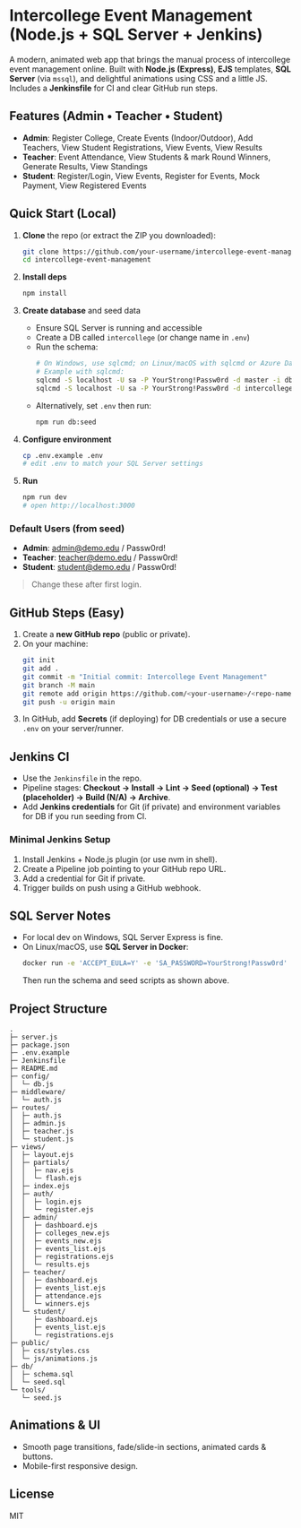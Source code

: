 # Intercollege Event Management (Node.js + SQL Server + Jenkins)

A modern, animated web app that brings the manual process of intercollege event management online.
Built with **Node.js (Express)**, **EJS** templates, **SQL Server** (via `mssql`), and delightful
animations using CSS and a little JS. Includes a **Jenkinsfile** for CI and clear GitHub run steps.

## Features (Admin • Teacher • Student)

- **Admin**: Register College, Create Events (Indoor/Outdoor), Add Teachers, View Student Registrations, View Events, View Results
- **Teacher**: Event Attendance, View Students & mark Round Winners, Generate Results, View Standings
- **Student**: Register/Login, View Events, Register for Events, Mock Payment, View Registered Events

## Quick Start (Local)

1. **Clone** the repo (or extract the ZIP you downloaded):  
   ```bash
   git clone https://github.com/your-username/intercollege-event-management.git
   cd intercollege-event-management
   ```

2. **Install deps**  
   ```bash
   npm install
   ```

3. **Create database** and seed data
   - Ensure SQL Server is running and accessible
   - Create a DB called `intercollege` (or change name in `.env`)
   - Run the schema:
     ```bash
     # On Windows, use sqlcmd; on Linux/macOS with sqlcmd or Azure Data Studio
     # Example with sqlcmd:
     sqlcmd -S localhost -U sa -P YourStrong!Passw0rd -d master -i db/schema.sql
     sqlcmd -S localhost -U sa -P YourStrong!Passw0rd -d intercollege -i db/seed.sql
     ```
   - Alternatively, set `.env` then run:
     ```bash
     npm run db:seed
     ```

4. **Configure environment**  
   ```bash
   cp .env.example .env
   # edit .env to match your SQL Server settings
   ```

5. **Run**  
   ```bash
   npm run dev
   # open http://localhost:3000
   ```

### Default Users (from seed)
- **Admin**:    admin@demo.edu / Passw0rd!
- **Teacher**:  teacher@demo.edu / Passw0rd!
- **Student**:  student@demo.edu / Passw0rd!

> Change these after first login.

## GitHub Steps (Easy)
1. Create a **new GitHub repo** (public or private).
2. On your machine:
   ```bash
   git init
   git add .
   git commit -m "Initial commit: Intercollege Event Management"
   git branch -M main
   git remote add origin https://github.com/<your-username>/<repo-name>.git
   git push -u origin main
   ```
3. In GitHub, add **Secrets** (if deploying) for DB credentials or use a secure `.env` on your server/runner.

## Jenkins CI
- Use the `Jenkinsfile` in the repo.
- Pipeline stages: **Checkout → Install → Lint → Seed (optional) → Test (placeholder) → Build (N/A) → Archive**.
- Add **Jenkins credentials** for Git (if private) and environment variables for DB if you run seeding from CI.

### Minimal Jenkins Setup
1. Install Jenkins + Node.js plugin (or use nvm in shell).
2. Create a Pipeline job pointing to your GitHub repo URL.
3. Add a credential for Git if private.
4. Trigger builds on push using a GitHub webhook.

## SQL Server Notes
- For local dev on Windows, SQL Server Express is fine.
- On Linux/macOS, use **SQL Server in Docker**:
  ```bash
  docker run -e 'ACCEPT_EULA=Y' -e 'SA_PASSWORD=YourStrong!Passw0rd' -p 1433:1433 --name sqlserver -d mcr.microsoft.com/mssql/server:2022-latest
  ```
  Then run the schema and seed scripts as shown above.

## Project Structure
```
.
├─ server.js
├─ package.json
├─ .env.example
├─ Jenkinsfile
├─ README.md
├─ config/
│  └─ db.js
├─ middleware/
│  └─ auth.js
├─ routes/
│  ├─ auth.js
│  ├─ admin.js
│  ├─ teacher.js
│  └─ student.js
├─ views/
│  ├─ layout.ejs
│  ├─ partials/
│  │  ├─ nav.ejs
│  │  └─ flash.ejs
│  ├─ index.ejs
│  ├─ auth/
│  │  ├─ login.ejs
│  │  └─ register.ejs
│  ├─ admin/
│  │  ├─ dashboard.ejs
│  │  ├─ colleges_new.ejs
│  │  ├─ events_new.ejs
│  │  ├─ events_list.ejs
│  │  ├─ registrations.ejs
│  │  └─ results.ejs
│  ├─ teacher/
│  │  ├─ dashboard.ejs
│  │  ├─ events_list.ejs
│  │  ├─ attendance.ejs
│  │  └─ winners.ejs
│  └─ student/
│     ├─ dashboard.ejs
│     ├─ events_list.ejs
│     └─ registrations.ejs
├─ public/
│  ├─ css/styles.css
│  └─ js/animations.js
├─ db/
│  ├─ schema.sql
│  └─ seed.sql
└─ tools/
   └─ seed.js
```

## Animations & UI
- Smooth page transitions, fade/slide-in sections, animated cards & buttons.
- Mobile-first responsive design.

## License
MIT
